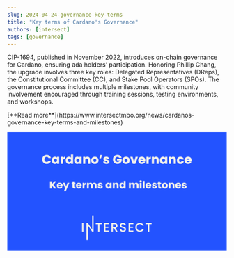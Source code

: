 ```yaml
---
slug: 2024-04-24-governance-key-terms
title: "Key terms of Cardano's Governance"
authors: [intersect]
tags: [governance]
---
```


CIP-1694, published in November 2022, introduces on-chain governance for Cardano, ensuring ada holders’ participation. Honoring Phillip Chang, the upgrade involves three key roles: Delegated Representatives (DReps), the Constitutional Committee (CC), and Stake Pool Operators (SPOs). The governance process includes multiple milestones, with community involvement encouraged through training sessions, testing environments, and workshops.

<div style={{ textAlign: 'right' }}>
 [**Read more**](https://www.intersectmbo.org/news/cardanos-governance-key-terms-and-milestones) 
 </div>

 ![Intersect banner](./intersect.png)

